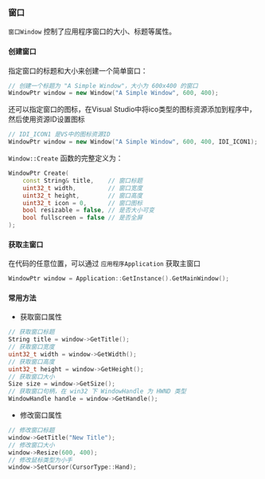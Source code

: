 ### 窗口

`窗口Window` 控制了应用程序窗口的大小、标题等属性。

#### 创建窗口

指定窗口的标题和大小来创建一个简单窗口：

```cpp
// 创建一个标题为 "A Simple Window"，大小为 600x400 的窗口
WindowPtr window = new Window("A Simple Window", 600, 400);
```

还可以指定窗口的图标，在Visual Studio中将ico类型的图标资源添加到程序中，然后使用资源ID设置图标

```cpp
// IDI_ICON1 是VS中的图标资源ID
WindowPtr window = new Window("A Simple Window", 600, 400, IDI_ICON1);
```

`Window::Create` 函数的完整定义为：

```cpp
WindowPtr Create(
    const String& title,    // 窗口标题
    uint32_t width,         // 窗口宽度
    uint32_t height,        // 窗口高度
    uint32_t icon = 0,      // 窗口图标
    bool resizable = false, // 是否大小可变
    bool fullscreen = false // 是否全屏
);
```

#### 获取主窗口

在代码的任意位置，可以通过 `应用程序Application` 获取主窗口

```cpp
WindowPtr window = Application::GetInstance().GetMainWindow();
```

#### 常用方法

- 获取窗口属性

```cpp
// 获取窗口标题
String title = window->GetTitle();
// 获取窗口宽度
uint32_t width = window->GetWidth();
// 获取窗口高度
uint32_t height = window->GetHeight();
// 获取窗口大小
Size size = window->GetSize();
// 获取窗口句柄，在 win32 下 WindowHandle 为 HWND 类型
WindowHandle handle = window->GetHandle();
```

- 修改窗口属性

```cpp
// 修改窗口标题
window->GetTitle("New Title");
// 修改窗口大小
window->Resize(600, 400);
// 修改鼠标类型为小手
window->SetCursor(CursorType::Hand);
```
